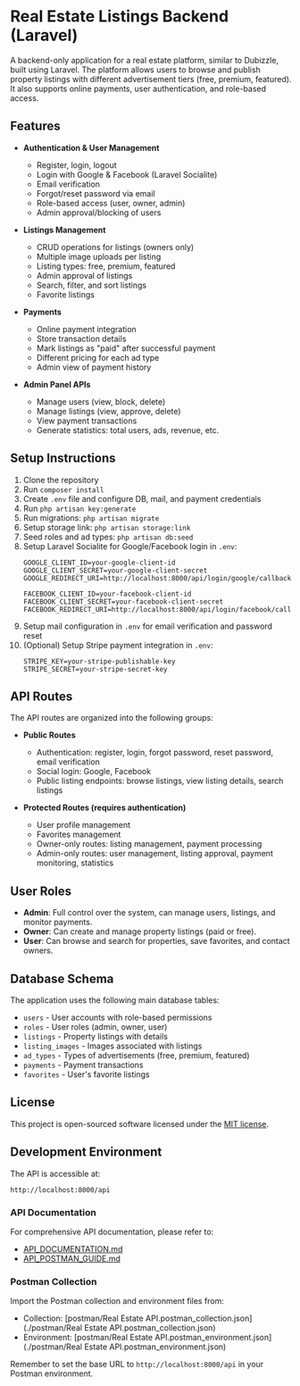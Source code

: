 # Real Estate Listings Backend (Laravel)

A backend-only application for a real estate platform, similar to Dubizzle, built using Laravel. The platform allows users to browse and publish property listings with different advertisement tiers (free, premium, featured). It also supports online payments, user authentication, and role-based access.

## Features

- **Authentication & User Management**
  - Register, login, logout
  - Login with Google & Facebook (Laravel Socialite)
  - Email verification
  - Forgot/reset password via email
  - Role-based access (user, owner, admin)
  - Admin approval/blocking of users

- **Listings Management**
  - CRUD operations for listings (owners only)
  - Multiple image uploads per listing
  - Listing types: free, premium, featured
  - Admin approval of listings
  - Search, filter, and sort listings
  - Favorite listings

- **Payments**
  - Online payment integration
  - Store transaction details
  - Mark listings as "paid" after successful payment
  - Different pricing for each ad type
  - Admin view of payment history

- **Admin Panel APIs**
  - Manage users (view, block, delete)
  - Manage listings (view, approve, delete)
  - View payment transactions
  - Generate statistics: total users, ads, revenue, etc.

## Setup Instructions

1. Clone the repository
2. Run `composer install`
3. Create `.env` file and configure DB, mail, and payment credentials
4. Run `php artisan key:generate`
5. Run migrations: `php artisan migrate`
6. Setup storage link: `php artisan storage:link`
7. Seed roles and ad types: `php artisan db:seed`
8. Setup Laravel Socialite for Google/Facebook login in `.env`:
   ```
   GOOGLE_CLIENT_ID=your-google-client-id
   GOOGLE_CLIENT_SECRET=your-google-client-secret
   GOOGLE_REDIRECT_URI=http://localhost:8000/api/login/google/callback

   FACEBOOK_CLIENT_ID=your-facebook-client-id
   FACEBOOK_CLIENT_SECRET=your-facebook-client-secret
   FACEBOOK_REDIRECT_URI=http://localhost:8000/api/login/facebook/callback
   ```
9. Setup mail configuration in `.env` for email verification and password reset
10. (Optional) Setup Stripe payment integration in `.env`:
    ```
    STRIPE_KEY=your-stripe-publishable-key
    STRIPE_SECRET=your-stripe-secret-key
    ```

## API Routes

The API routes are organized into the following groups:

- **Public Routes**
  - Authentication: register, login, forgot password, reset password, email verification
  - Social login: Google, Facebook
  - Public listing endpoints: browse listings, view listing details, search listings

- **Protected Routes (requires authentication)**
  - User profile management
  - Favorites management
  - Owner-only routes: listing management, payment processing
  - Admin-only routes: user management, listing approval, payment monitoring, statistics

## User Roles

- **Admin**: Full control over the system, can manage users, listings, and monitor payments.
- **Owner**: Can create and manage property listings (paid or free).
- **User**: Can browse and search for properties, save favorites, and contact owners.

## Database Schema

The application uses the following main database tables:

- `users` - User accounts with role-based permissions
- `roles` - User roles (admin, owner, user)
- `listings` - Property listings with details
- `listing_images` - Images associated with listings
- `ad_types` - Types of advertisements (free, premium, featured)
- `payments` - Payment transactions
- `favorites` - User's favorite listings

## License

This project is open-sourced software licensed under the [MIT license](https://opensource.org/licenses/MIT).

## Development Environment

The API is accessible at:

```
http://localhost:8000/api
```

### API Documentation

For comprehensive API documentation, please refer to:
- [API_DOCUMENTATION.md](./API_DOCUMENTATION.md)
- [API_POSTMAN_GUIDE.md](./API_POSTMAN_GUIDE.md)

### Postman Collection

Import the Postman collection and environment files from:
- Collection: [postman/Real Estate API.postman_collection.json](./postman/Real Estate API.postman_collection.json)
- Environment: [postman/Real Estate API.postman_environment.json](./postman/Real Estate API.postman_environment.json)

Remember to set the base URL to `http://localhost:8000/api` in your Postman environment.
